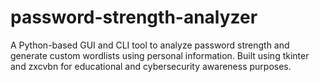 # password-strength-analyzer
A Python-based GUI and CLI tool to analyze password strength and generate custom wordlists using personal information. Built using tkinter and zxcvbn for educational and cybersecurity awareness purposes.

